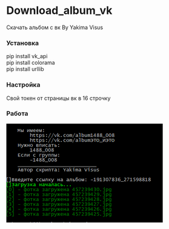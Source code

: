 # Download_album_vk
Скачать альбом с вк By Yakima Visus 
### Установка  
pip install vk_api  
pip install colorama   
pip install urllib    
### Настройка  
Свой токен от страницы вк в 16 строчку  
### Работа
![Alt-текст](https://github.com/YakimaVisus/Download_album_vk/blob/main/Снимок.PNG "Ворк") 

